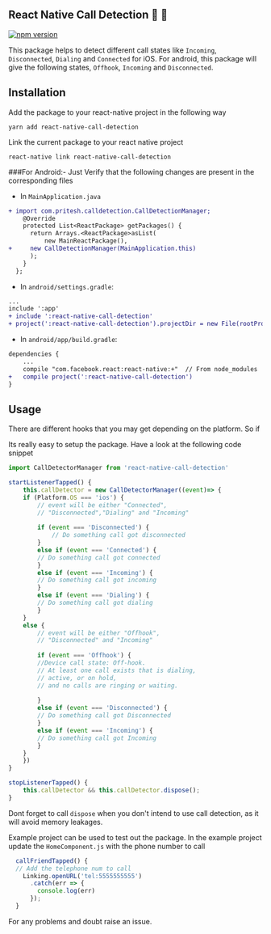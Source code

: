## React Native Call Detection 🎉 🎊
[![npm version](https://badge.fury.io/js/react-native-call-detection.svg)](https://badge.fury.io/js/react-native-call-detection)

This package helps to detect different call states like `Incoming`, `Disconnected`, `Dialing` and `Connected` for iOS. For android, this package will give the following states, `Offhook`, `Incoming` and `Disconnected`.

## Installation

Add the package to your react-native project in the following way

```shell
yarn add react-native-call-detection

```

Link the current package to your react native project

```shell
react-native link react-native-call-detection

```

###For Android:-
Just Verify that the following changes are present in the corresponding files

-  In `MainApplication.java`

``` diff
+ import com.pritesh.calldetection.CallDetectionManager;
	@Override
    protected List<ReactPackage> getPackages() {
      return Arrays.<ReactPackage>asList(
          new MainReactPackage(),
+     new CallDetectionManager(MainApplication.this)
      );
    }
  };
```
- In `android/settings.gradle`:

```diff
...
include ':app'
+ include ':react-native-call-detection'
+ project(':react-native-call-detection').projectDir = new File(rootProject.projectDir, '../node_modules/react-native-call-detection/android')
``` 
	
- In `android/app/build.gradle`:

```diff
dependencies {
    ...
    compile "com.facebook.react:react-native:+"  // From node_modules
+   compile project(':react-native-call-detection')
}
```

## Usage
There are different hooks that you may get depending on the platform. So if

Its really easy to setup the package. Have a look at the following code snippet

``` javascript
import CallDetectorManager from 'react-native-call-detection'

startListenerTapped() {
	this.callDetector = new CallDetectorManager((event)=> {
	if (Platform.OS === 'ios') {
		// event will be either "Connected", 
		// "Disconnected","Dialing" and "Incoming"
	
		if (event === 'Disconnected') {
			// Do something call got disconnected
		} 
		else if (event === 'Connected') {
		// Do something call got connected
		} 
		else if (event === 'Incoming') {
		// Do something call got incoming
		}
		else if (event === 'Dialing') {
		// Do something call got dialing
		}
	}
	else {
		// event will be either "Offhook", 
		// "Disconnected" and "Incoming"
		    
		if (event === 'Offhook') {
		//Device call state: Off-hook. 
		// At least one call exists that is dialing,
		// active, or on hold, 
		// and no calls are ringing or waiting.
		    
		} 
		else if (event === 'Disconnected') {
		// Do something call got Disconnected
		} 
		else if (event === 'Incoming') {
		// Do something call got Incoming
    	}	
	}
	})
}

stopListenerTapped() {
	this.callDetector && this.callDetector.dispose();
}

```

Dont forget to call `dispose` when you don't intend to use call detection, as it will avoid memory leakages.

Example project can be used to test out the package. In the example project update the `HomeComponent.js` with the phone number to call

```javascript
  callFriendTapped() {
  // Add the telephone num to call
    Linking.openURL('tel:5555555555')
      .catch(err => {
        console.log(err)
      });
  }
```

For any problems and doubt raise an issue.